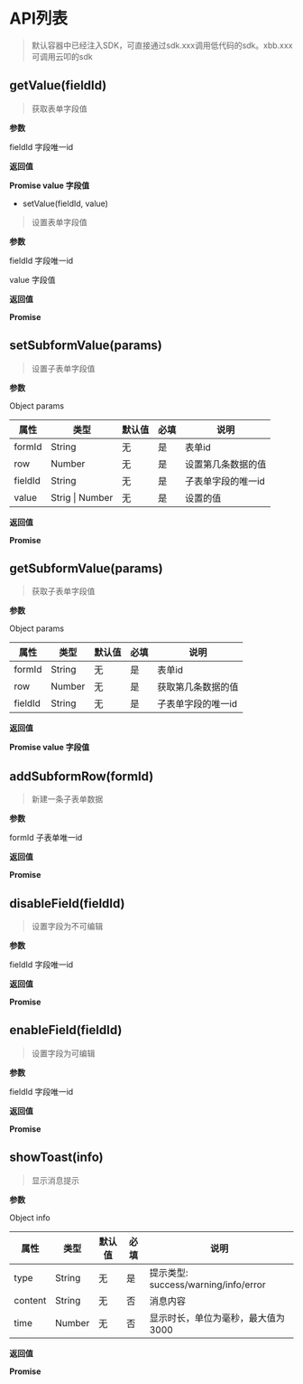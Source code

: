 # API列表

> 默认容器中已经注入SDK，可直接通过sdk.xxx调用低代码的sdk。xbb.xxx可调用云叩的sdk

## getValue(fieldId)

> 获取表单字段值

**参数**

fieldId 字段唯一id

**返回值**

**Promise value  字段值**

- setValue(fieldId, value)

> 设置表单字段值

**参数**

fieldId 字段唯一id

value 字段值

**返回值**

**Promise**



## setSubformValue(params)

> 设置子表单字段值

**参数**

Object params

| 属性    | 类型            | 默认值 | 必填 | 说明               |
| ------- | --------------- | ------ | ---- | ------------------ |
| formId  | String          | 无     | 是   | 表单id             |
| row     | Number          | 无     | 是   | 设置第几条数据的值 |
| fieldId | String          | 无     | 是   | 子表单字段的唯一id |
| value   | Strig \| Number | 无     | 是   | 设置的值           |

**返回值**

**Promise**



## getSubformValue(params)

> 获取子表单字段值

**参数**

Object params

| 属性    | 类型   | 默认值 | 必填 | 说明               |
| ------- | ------ | ------ | ---- | ------------------ |
| formId  | String | 无     | 是   | 表单id             |
| row     | Number | 无     | 是   | 获取第几条数据的值 |
| fieldId | String | 无     | 是   | 子表单字段的唯一id |

**返回值**

**Promise value 字段值**



## addSubformRow(formId)

> 新建一条子表单数据

**参数**

formId 子表单唯一id

**返回值**

**Promise**



## disableField(fieldId)

> 设置字段为不可编辑

**参数**

fieldId 字段唯一id

**返回值**

**Promise**



## enableField(fieldId)

> 设置字段为可编辑

**参数**

fieldId 字段唯一id

**返回值**

**Promise**



## showToast(info)

> 显示消息提示

**参数**

Object info

| 属性    | 类型            | 默认值 | 必填 | 说明               |
| ------- | --------------- | ------ | ---- | ------------------ |
| type  | String          | 无     | 是   | 提示类型: success/warning/info/error     |
| content     | String          | 无     | 否   | 消息内容 |
| time | Number          | 无     | 否   | 显示时长，单位为毫秒，最大值为3000 |

**返回值**

**Promise**
